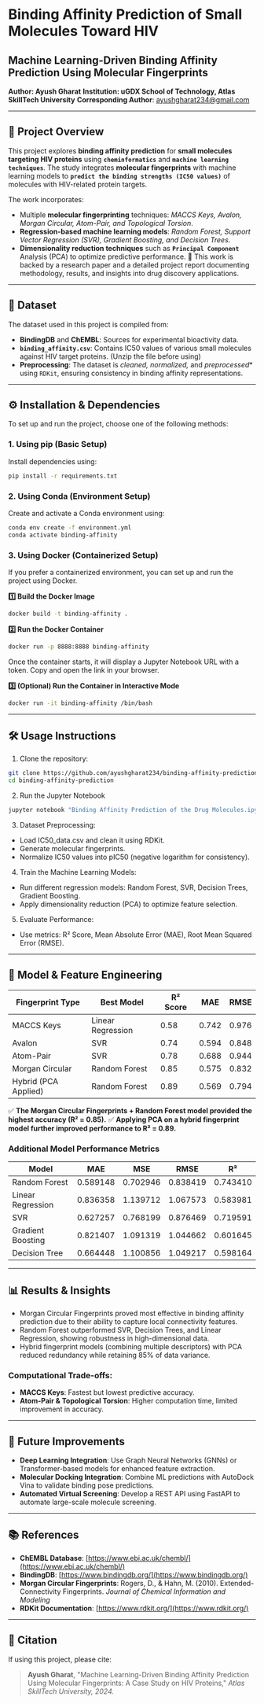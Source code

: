 # Binding Affinity Prediction of Small Molecules Toward HIV
## Machine Learning-Driven Binding Affinity Prediction Using Molecular Fingerprints
**Author: Ayush Gharat**
**Institution: uGDX School of Technology, Atlas SkillTech University**
**Corresponding Author**: ayushgharat234@gmail.com

---

## 📌 Project Overview
This project explores **binding affinity prediction** for **small molecules targeting HIV proteins** using **`cheminformatics`** and **`machine learning techniques`**. The study integrates **molecular fingerprints** with machine learning models to **`predict the binding strengths (IC50 values)`** of molecules with HIV-related protein targets.

The work incorporates:

- Multiple **molecular fingerprinting** techniques: *MACCS Keys, Avalon, Morgan Circular, Atom-Pair, and Topological Torsion*.
- **Regression-based machine learning models**: *Random Forest, Support Vector Regression (SVR), Gradient Boosting, and Decision Trees*.
- **Dimensionality reduction techniques** such as **`Principal Component`** Analysis (PCA) to optimize predictive performance.
📄 This work is backed by a research paper and a detailed project report documenting methodology, results, and insights into drug discovery applications.

---

## 📂 Dataset
The dataset used in this project is compiled from:

- **BindingDB** and **ChEMBL**: Sources for experimental bioactivity data.
- **`binding_affinity.csv`**: Contains IC50 values of various small molecules against HIV target proteins. (Unzip the file before using)
- **Preprocessing**: The dataset is *cleaned, normalized,* and *preprocessed** using `RDKit`, ensuring consistency in binding affinity representations.

---

## ⚙️ Installation & Dependencies
To set up and run the project, choose one of the following methods:  

### **1. Using pip (Basic Setup)**  
Install dependencies using:  
```bash
pip install -r requirements.txt
```

### **2. Using Conda (Environment Setup)**
Create and activate a Conda environment using:
```bash
conda env create -f environment.yml
conda activate binding-affinity
```


### **3. Using Docker (Containerized Setup)**
If you prefer a containerized environment, you can set up and run the project using Docker.

**1️⃣ Build the Docker Image**
```bash
docker build -t binding-affinity .
```

**2️⃣ Run the Docker Container**
```bash
docker run -p 8888:8888 binding-affinity
```

Once the container starts, it will display a Jupyter Notebook URL with a token. Copy and open the link in your browser.

**3️⃣ (Optional) Run the Container in Interactive Mode**
```bash
docker run -it binding-affinity /bin/bash
```

---

## 🛠️ Usage Instructions
1. Clone the repository:
```bash
git clone https://github.com/ayushgharat234/binding-affinity-prediction.git
cd binding-affinity-prediction
```

2. Run the Jupyter Notebook
```bash
jupyter notebook "Binding Affinity Prediction of the Drug Molecules.ipynb"
```

3. Dataset Preprocessing:

- Load IC50_data.csv and clean it using RDKit.
- Generate molecular fingerprints.
- Normalize IC50 values into pIC50 (negative logarithm for consistency).

4. Train the Machine Learning Models:

- Run different regression models: Random Forest, SVR, Decision Trees, Gradient Boosting.
- Apply dimensionality reduction (PCA) to optimize feature selection.

5. Evaluate Performance:

- Use metrics: R² Score, Mean Absolute Error (MAE), Root Mean Squared Error (RMSE).

---

## 🧪 Model & Feature Engineering

| Fingerprint Type | Best Model | R² Score | MAE | RMSE |
|------------------|------------|----------|------|------|
| MACCS Keys | Linear Regression | 0.58 | 0.742 | 0.976 |
| Avalon | SVR | 0.74 | 0.594 | 0.848 |
| Atom-Pair | SVR | 0.78 | 0.688 | 0.944 |
| Morgan Circular | Random Forest | 0.85 | 0.575 | 0.832 |
| Hybrid (PCA Applied) | Random Forest | 0.89 | 0.569 | 0.794 |

✅ **The Morgan Circular Fingerprints + Random Forest model provided the highest accuracy (R² = 0.85).**
✅ **Applying PCA on a hybrid fingerprint model further improved performance to R² = 0.89.**

### Additional Model Performance Metrics

| Model | MAE | MSE | RMSE | R² |
|--------|--------|--------|--------|--------|
| Random Forest | 0.589148 | 0.702946 | 0.838419 | 0.743410 |
| Linear Regression | 0.836358 | 1.139712 | 1.067573 | 0.583981 |
| SVR | 0.627257 | 0.768199 | 0.876469 | 0.719591 |
| Gradient Boosting | 0.821407 | 1.091319 | 1.044662 | 0.601645 |
| Decision Tree | 0.664448 | 1.100856 | 1.049217 | 0.598164 |

---

## 📊 Results & Insights

- Morgan Circular Fingerprints proved most effective in binding affinity prediction due to their ability to capture local connectivity features.
- Random Forest outperformed SVR, Decision Trees, and Linear Regression, showing robustness in high-dimensional data.
- Hybrid fingerprint models (combining multiple descriptors) with PCA reduced redundancy while retaining 85% of data variance.

### Computational Trade-offs:
- **MACCS Keys**: Fastest but lowest predictive accuracy.
- **Atom-Pair & Topological Torsion**: Higher computation time, limited improvement in accuracy.

---

## 🚀 Future Improvements
- **Deep Learning Integration**: Use Graph Neural Networks (GNNs) or Transformer-based models for enhanced feature extraction.
- **Molecular Docking Integration**: Combine ML predictions with AutoDock Vina to validate binding pose predictions.
- **Automated Virtual Screening**: Develop a REST API using FastAPI to automate large-scale molecule screening.

--- 

## 📚 References
- **ChEMBL Database**: [https://www.ebi.ac.uk/chembl/](https://www.ebi.ac.uk/chembl/)
- **BindingDB**: [https://www.bindingdb.org/](https://www.bindingdb.org/)
- **Morgan Circular Fingerprints**: Rogers, D., & Hahn, M. (2010). Extended-Connectivity Fingerprints. *Journal of Chemical Information and Modeling*
- **RDKit Documentation**: [https://www.rdkit.org/](https://www.rdkit.org/)

---

## 📝 Citation
If using this project, please cite:
> **Ayush Gharat**, "Machine Learning-Driven Binding Affinity Prediction Using Molecular Fingerprints: A Case Study on HIV Proteins," *Atlas SkillTech University, 2024.*
